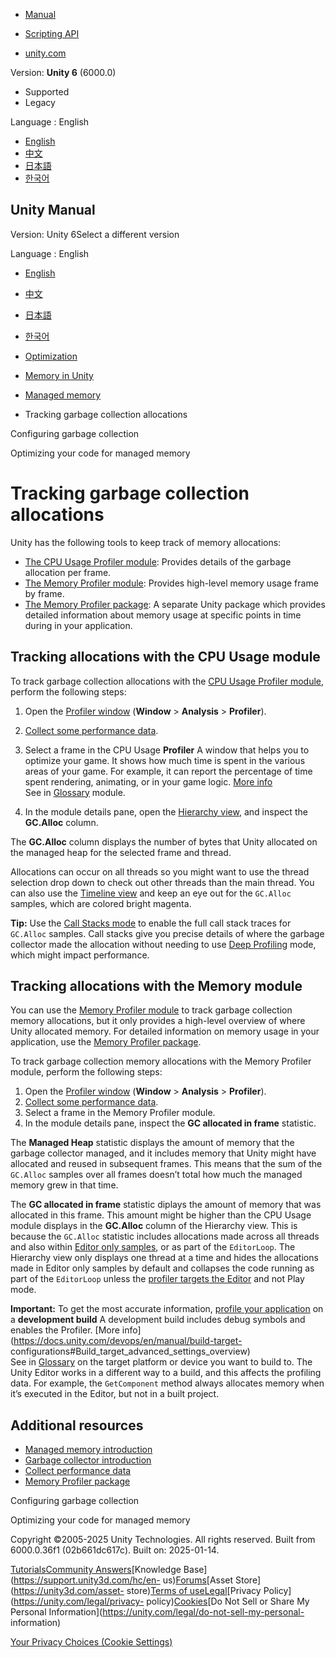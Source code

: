 [](https://docs.unity3d.com)

  * [Manual](../Manual/index.html)
  * [Scripting API](../ScriptReference/index.html)

  * [unity.com](https://unity.com/)

Version: **Unity 6** (6000.0)

  * Supported
  * Legacy

Language : English

  * [English](/Manual/performance-track-garbage-collection.html)
  * [中文](/cn/current/Manual/performance-track-garbage-collection.html)
  * [日本語](/ja/current/Manual/performance-track-garbage-collection.html)
  * [한국어](/kr/current/Manual/performance-track-garbage-collection.html)

[](https://docs.unity3d.com)

## Unity Manual

Version: Unity 6Select a different version

Language : English

  * [English](/Manual/performance-track-garbage-collection.html)
  * [中文](/cn/current/Manual/performance-track-garbage-collection.html)
  * [日本語](/ja/current/Manual/performance-track-garbage-collection.html)
  * [한국어](/kr/current/Manual/performance-track-garbage-collection.html)

  * [Optimization](analysis.html)
  * [Memory in Unity](performance-memory.html)
  * [Managed memory](performance-managed-memory.html)
  * Tracking garbage collection allocations

[](performance-disabling-garbage-collection.html)

Configuring garbage collection

[](performance-optimizing-code-managed-memory.html)

Optimizing your code for managed memory

# Tracking garbage collection allocations

Unity has the following tools to keep track of memory allocations:

  * [The CPU Usage Profiler module](profiler-cpu.html): Provides details of the garbage allocation per frame.
  * [The Memory Profiler module](ProfilerMemory.html): Provides high-level memory usage frame by frame.
  * [The Memory Profiler package](https://docs.unity3d.com/Packages/com.unity.memoryprofiler@latest): A separate Unity package which provides detailed information about memory usage at specific points in time during in your application.

## Tracking allocations with the CPU Usage module

To track garbage collection allocations with the [CPU Usage Profiler
module](profiler-cpu.html), perform the following steps:

  1. Open the [Profiler window](ProfilerWindow.html) (**Window** > **Analysis** > **Profiler**).
  2. [Collect some performance data](profiling-collect-data-introduction.html).
  3. Select a frame in the CPU Usage **Profiler** A window that helps you to optimize your game. It shows how much time is spent in the various areas of your game. For example, it can report the percentage of time spent rendering, animating, or in your game logic. [More info](Profiler.html)  
See in [Glossary](Glossary.html#Profiler) module.

  4. In the module details pane, open the [Hierarchy view](ProfilerCPU.html), and inspect the **GC.Alloc** column.

The **GC.Alloc** column displays the number of bytes that Unity allocated on
the managed heap for the selected frame and thread.

Allocations can occur on all threads so you might want to use the thread
selection drop down to check out other threads than the main thread. You can
also use the [Timeline view](ProfilerCPU.html) and keep an eye out for the
`GC.Alloc` samples, which are colored bright magenta.

**Tip:** Use the [Call Stacks mode](profiler-cpu-navigating.html#call-stacks)
to enable the full call stack traces for `GC.Alloc` samples. Call stacks give
you precise details of where the garbage collector made the allocation without
needing to use [Deep Profiling](profiler-deep-profiling.html) mode, which
might impact performance.

## Tracking allocations with the Memory module

You can use the [Memory Profiler module](profiler-memory-introduction.html) to
track garbage collection memory allocations, but it only provides a high-level
overview of where Unity allocated memory. For detailed information on memory
usage in your application, use the [Memory Profiler
package](https://docs.unity3d.com/Packages/com.unity.memoryprofiler@latest).

To track garbage collection memory allocations with the Memory Profiler
module, perform the following steps:

  1. Open the [Profiler window](ProfilerWindow.html) (**Window** > **Analysis** > **Profiler**).
  2. [Collect some performance data](profiling-collect-data-introduction.html).
  3. Select a frame in the Memory Profiler module.
  4. In the module details pane, inspect the **GC allocated in frame** statistic.

The **Managed Heap** statistic displays the amount of memory that the garbage
collector managed, and it includes memory that Unity might have allocated and
reused in subsequent frames. This means that the sum of the `GC.Alloc` samples
over all frames doesn’t total how much the managed memory grew in that time.

The **GC allocated in frame** statistic diplays the amount of memory that was
allocated in this frame. This amount might be higher than the CPU Usage module
displays in the **GC.Alloc** column of the Hierarchy view. This is because the
`GC.Alloc` statistic includes allocations made across all threads and also
within [Editor only samples](profiler-play-edit-samples.html), or as part of
the `EditorLoop`. The Hierarchy view only displays one thread at a time and
hides the allocations made in Editor only samples by default and collapses the
code running as part of the `EditorLoop` unless the [profiler targets the
Editor](profiling-edit-mode.md) and not Play mode.

**Important:** To get the most accurate information, [profile your
application](profiler-profiling-applications.html) on a **development build**
A development build includes debug symbols and enables the Profiler. [More
info](https://docs.unity.com/devops/en/manual/build-target-
configurations#Build_target_advanced_settings_overview)  
See in [Glossary](Glossary.html#DevelopmentBuild) on the target platform or
device you want to build to. The Unity Editor works in a different way to a
build, and this affects the profiling data. For example, the `GetComponent`
method always allocates memory when it’s executed in the Editor, but not in a
built project.

## Additional resources

  * [Managed memory introduction](performance-managed-memory-introduction.html)
  * [Garbage collector introduction](performance-garbage-collector.html)
  * [Collect performance data](profiler-collect-data.html)
  * [Memory Profiler package](https://docs.unity3d.com/Packages/com.unity.memoryprofiler@latest)

[](performance-disabling-garbage-collection.html)

Configuring garbage collection

[](performance-optimizing-code-managed-memory.html)

Optimizing your code for managed memory

Copyright ©2005-2025 Unity Technologies. All rights reserved. Built from
6000.0.36f1 (02b661dc617c). Built on: 2025-01-14.

[Tutorials](https://learn.unity.com/)[Community
Answers](https://answers.unity3d.com)[Knowledge
Base](https://support.unity3d.com/hc/en-
us)[Forums](https://forum.unity3d.com)[Asset Store](https://unity3d.com/asset-
store)[Terms of
use](https://docs.unity3d.com/Manual/TermsOfUse.html)[Legal](https://unity.com/legal)[Privacy
Policy](https://unity.com/legal/privacy-
policy)[Cookies](https://unity.com/legal/cookie-policy)[Do Not Sell or Share
My Personal Information](https://unity.com/legal/do-not-sell-my-personal-
information)

[Your Privacy Choices (Cookie Settings)](javascript:void\(0\);)

